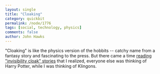 ```yaml
---
layout: single 
title: "Cloaking" 
category: quickbit
permalink: /node/1776
tags: [social, technology, physics] 
comments: false 
author: John Hawks 
---
```


"Cloaking" is like the physics version of the hobbits -- catchy name from a fantasy story and fascinating to the press. But there came a time <a href="http://arstechnica.com/journals/science.ars/2008/12/22/is-it-possible-to-make-a-real-invisibility-cloak">reading "invisibility cloak" stories</a> that I realized, everyone else was thinking of Harry Potter, while I was thinking of Klingons. 

